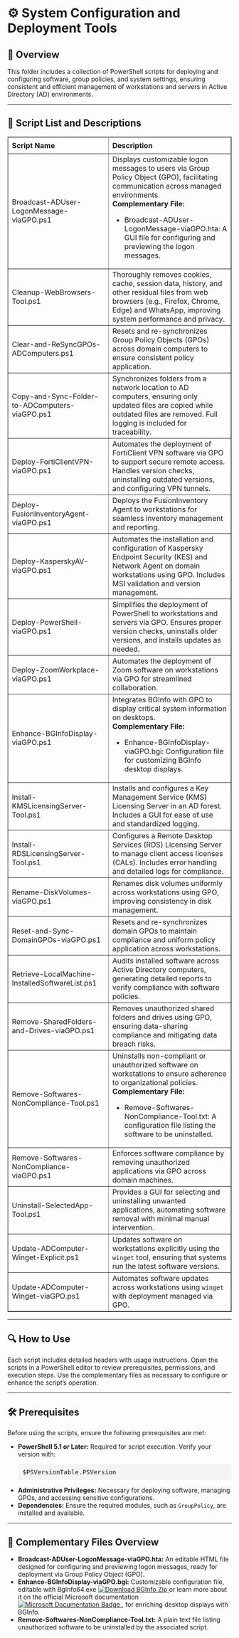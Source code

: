 <div>
  <h1>⚙️ System Configuration and Deployment Tools</h1>

  <h2>📄 Overview</h2>
  <p>
    This folder includes a collection of PowerShell scripts for deploying and configuring software, group policies, and system settings, ensuring consistent and efficient management of workstations and servers in Active Directory (AD) environments.
  </p>

  <hr />

  <h2>📜 Script List and Descriptions</h2>
  <table border="1" style="border-collapse: collapse; width: 100%;">
    <thead>
      <tr>
        <th style="padding: 8px; text-align: left;">Script Name</th>
        <th style="padding: 8px; text-align: left;">Description</th>
      </tr>
    </thead>
    <tbody>
      <tr>
        <td>Broadcast-ADUser-LogonMessage-viaGPO.ps1</td>
        <td>
          Displays customizable logon messages to users via Group Policy Object (GPO), facilitating communication across managed environments.
          <br /><strong>Complementary File:</strong>
          <ul>
            <li>Broadcast-ADUser-LogonMessage-viaGPO.hta: A GUI file for configuring and previewing the logon messages.</li>
          </ul>
        </td>
      </tr>
      <tr>
        <td>Cleanup-WebBrowsers-Tool.ps1</td>
        <td>
          Thoroughly removes cookies, cache, session data, history, and other residual files from web browsers (e.g., Firefox, Chrome, Edge) and WhatsApp, improving system performance and privacy.
        </td>
      </tr>
      <tr>
        <td>Clear-and-ReSyncGPOs-ADComputers.ps1</td>
        <td>
          Resets and re-synchronizes Group Policy Objects (GPOs) across domain computers to ensure consistent policy application.
        </td>
      </tr>
      <tr>
        <td>Copy-and-Sync-Folder-to-ADComputers-viaGPO.ps1</td>
        <td>
          Synchronizes folders from a network location to AD computers, ensuring only updated files are copied while outdated files are removed. Full logging is included for traceability.
        </td>
      </tr>
      <tr>
        <td>Deploy-FortiClientVPN-viaGPO.ps1</td>
        <td>
          Automates the deployment of FortiClient VPN software via GPO to support secure remote access. Handles version checks, uninstalling outdated versions, and configuring VPN tunnels.
        </td>
      </tr>
      <tr>
        <td>Deploy-FusionInventoryAgent-viaGPO.ps1</td>
        <td>
          Deploys the FusionInventory Agent to workstations for seamless inventory management and reporting.
        </td>
      </tr>
      <tr>
        <td>Deploy-KasperskyAV-viaGPO.ps1</td>
        <td>
          Automates the installation and configuration of Kaspersky Endpoint Security (KES) and Network Agent on domain workstations using GPO. Includes MSI validation and version management.
        </td>
      </tr>
      <tr>
        <td>Deploy-PowerShell-viaGPO.ps1</td>
        <td>
          Simplifies the deployment of PowerShell to workstations and servers via GPO. Ensures proper version checks, uninstalls older versions, and installs updates as needed.
        </td>
      </tr>
      <tr>
        <td>Deploy-ZoomWorkplace-viaGPO.ps1</td>
        <td>
          Automates the deployment of Zoom software on workstations via GPO for streamlined collaboration.
        </td>
      </tr>
      <tr>
        <td>Enhance-BGInfoDisplay-viaGPO.ps1</td>
        <td>
          Integrates BGInfo with GPO to display critical system information on desktops.
          <br /><strong>Complementary File:</strong>
          <ul>
            <li>Enhance-BGInfoDisplay-viaGPO.bgi: Configuration file for customizing BGInfo desktop displays.</li>
          </ul>
        </td>
      </tr>
      <tr>
        <td>Install-KMSLicensingServer-Tool.ps1</td>
        <td>
          Installs and configures a Key Management Service (KMS) Licensing Server in an AD forest. Includes a GUI for ease of use and standardized logging.
        </td>
      </tr>
      <tr>
        <td>Install-RDSLicensingServer-Tool.ps1</td>
        <td>
          Configures a Remote Desktop Services (RDS) Licensing Server to manage client access licenses (CALs). Includes error handling and detailed logs for compliance.
        </td>
      </tr>
      <tr>
        <td>Rename-DiskVolumes-viaGPO.ps1</td>
        <td>
          Renames disk volumes uniformly across workstations using GPO, improving consistency in disk management.
        </td>
      </tr>
      <tr>
        <td>Reset-and-Sync-DomainGPOs-viaGPO.ps1</td>
        <td>
          Resets and re-synchronizes domain GPOs to maintain compliance and uniform policy application across workstations.
        </td>
      </tr>
      <tr>
        <td>Retrieve-LocalMachine-InstalledSoftwareList.ps1</td>
        <td>
          Audits installed software across Active Directory computers, generating detailed reports to verify compliance with software policies.
        </td>
      </tr>
      <tr>
        <td>Remove-SharedFolders-and-Drives-viaGPO.ps1</td>
        <td>
          Removes unauthorized shared folders and drives using GPO, ensuring data-sharing compliance and mitigating data breach risks.
        </td>
      </tr>
      <tr>
        <td>Remove-Softwares-NonCompliance-Tool.ps1</td>
        <td>
          Uninstalls non-compliant or unauthorized software on workstations to ensure adherence to organizational policies.
          <br /><strong>Complementary File:</strong>
          <ul>
            <li>Remove-Softwares-NonCompliance-Tool.txt: A configuration file listing the software to be uninstalled.</li>
          </ul>
        </td>
      </tr>
      <tr>
        <td>Remove-Softwares-NonCompliance-viaGPO.ps1</td>
        <td>
          Enforces software compliance by removing unauthorized applications via GPO across domain machines.
        </td>
      </tr>
      <tr>
        <td>Uninstall-SelectedApp-Tool.ps1</td>
        <td>
          Provides a GUI for selecting and uninstalling unwanted applications, automating software removal with minimal manual intervention.
        </td>
      </tr>
      <tr>
        <td>Update-ADComputer-Winget-Explicit.ps1</td>
        <td>
          Updates software on workstations explicitly using the <code>winget</code> tool, ensuring that systems run the latest software versions.
        </td>
      </tr>
      <tr>
        <td>Update-ADComputer-Winget-viaGPO.ps1</td>
        <td>
          Automates software updates across workstations using <code>winget</code> with deployment managed via GPO.
        </td>
      </tr>
    </tbody>
  </table>

  <hr />

  <h2>🔍 How to Use</h2>
  <p>
    Each script includes detailed headers with usage instructions. Open the scripts in a PowerShell editor to review prerequisites, permissions, and execution steps. Use the complementary files as necessary to configure or enhance the script’s operation.
  </p>

  <hr />

  <h2>🛠️ Prerequisites</h2>
  <p>
    Before using the scripts, ensure the following prerequisites are met:
  </p>
  <ul>
    <li>
      <strong>PowerShell 5.1 or Later:</strong> Required for script execution. Verify your version with:
      <pre style="background: #f4f4f4; padding: 10px;">$PSVersionTable.PSVersion</pre>
    </li>
    <li>
      <strong>Administrative Privileges:</strong> Necessary for deploying software, managing GPOs, and accessing sensitive configurations.
    </li>
    <li>
      <strong>Dependencies:</strong> Ensure the required modules, such as <code>GroupPolicy</code>, are installed and available.
    </li>
  </ul>

  <hr />

<h2>📄 Complementary Files Overview</h2>
<ul>
  <li>
    <strong>Broadcast-ADUser-LogonMessage-viaGPO.hta:</strong> 
    An editable HTML file designed for configuring and previewing logon messages, ready for deployment via Group Policy Object (GPO).
  </li>
  <li>
    <strong>Enhance-BGInfoDisplay-viaGPO.bgi:</strong> 
    Customizable configuration file, editable with BgInfo64.exe 
    <a href="https://download.sysinternals.com/files/BGInfo.zip" target="_blank" rel="noopener noreferrer">
      <img src="https://img.shields.io/badge/Download-BGInfo-blue?style=flat-square&logo=microsoft" alt="Download BGInfo Zip">
    </a> 
    or learn more about it on the official Microsoft documentation 
    <a href="https://learn.microsoft.com/en-us/sysinternals/downloads/bginfo" target="_blank" rel="noopener noreferrer">
      <img src="https://img.shields.io/badge/Read%20More-BGInfo-blue?style=flat-square&logo=microsoft" alt="Microsoft Documentation Badge">
    </a>, for enriching desktop displays with BGInfo.
  </li>
  <li>
    <strong>Remove-Softwares-NonCompliance-Tool.txt:</strong> 
    A plain text file listing unauthorized software to be uninstalled by the associated script.
  </li>
</ul>

